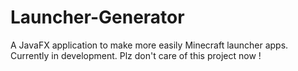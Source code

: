 # Launcher-Generator
A JavaFX application to make more easily Minecraft launcher apps. Currently in development. Plz don't care of this project now !
